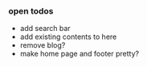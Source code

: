### open todos

* add search bar
* add existing contents to here
* remove blog?
* make home page and footer pretty?